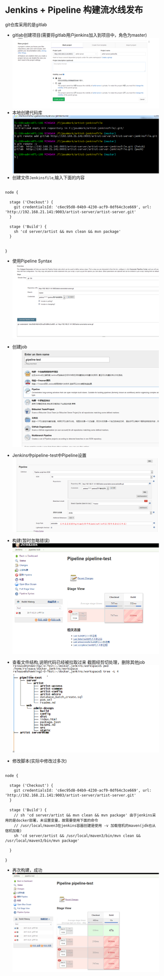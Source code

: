 
# Jenkins + Pipeline 构建流水线发布
git仓库采用的是gitlab
* gitlab创建项目(需要将gitlab用户jenkins加入到项目中，角色为master)
![](images/jenkins_pipeline/gitlab_project_jenkinsfile_create.png)
* 本地创建代码库
![](images/jenkins_pipeline/local_jenkinsfile_repo.png)
* 创建文件`Jenkinsfile`,输入下面的内容
<pre><code>
node {

  stage ('Checkout') {
    git credentialsId: 'c6ec95d8-04b9-4230-acf9-0df64c3ce669', url: 'http://192.168.21.141:9003/artist-server/artist-server.git'
  }

  stage ('Build') {
    sh 'cd server/artist && mvn clean && mvn package'
  }

  
}
</code></pre>
* 使用Pipeline Syntax
![](images/jenkins_pipeline/git_pipeline_syntax.png)
* 创建job
![](images/jenkins_pipeline/jenkins_pipeline_create.png)
* Jenkins中pipeline-test中Pipeline设置
![](images/jenkins_pipeline/jenkins_pipeline_setting.png)
* 构建(暂时忽略错误)
![](images/jenkins_pipeline/jenkins_pipeline_build_error.png)
* 查看文件结构,说明代码已经被拉取过来
截图经剪切处理，删除其他job
![](images/jenkins_pipeline/jenkins_pipeline_file_tree.png)

* 修改脚本(实际中修改过多次)
<pre><code>
node {

  stage ('Checkout') {
    git credentialsId: 'c6ec95d8-04b9-4230-acf9-0df64c3ce669', url: 'http://192.168.21.141:9003/artist-server/artist-server.git'
  }

  stage ('Build') {
    // sh 'cd server/artist && mvn clean && mvn package' 由于jenkins采用的是docker部署，未设置变量，故需要使用下面的命令
    // /usr/local/maven3在jenkins容器创建是使用 -v 加载宿机的maven(jdk也从宿机加载)
    sh 'cd server/artist && /usr/local/maven3/bin/mvn clean && /usr/local/maven3/bin/mvn package'
    
  } 
  
}
</code></pre>

* 再次构建，成功
![](images/jenkins_pipeline/jenkins_pipeline_build_success.png)

